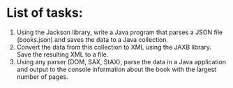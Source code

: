 # List of tasks:
1. Using the Jackson library, write a Java program that parses a JSON file (books.json) and saves the data to a Java collection.
2. Convert the data from this collection to XML using the JAXB library. Save the resulting XML to a file.
3. Using any parser (DOM, SAX, StAX), parse the data in a Java application and output to the console information about the book with the largest number of pages.
